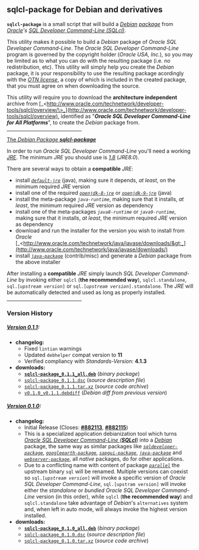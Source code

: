 ## sqlcl-package for Debian and derivatives

**`sqlcl-package`** is a small script that will build a [_Debian_](http://www.debian.org) [_package_](http://www.wikipedia.org/wiki/Deb_%28file_format%29) from [_Oracle_](http://www.oracle.com)_'s_ [_SQL Developer Command-Line (SQLcl)_](http://www.oracle.com/technetwork/developer-tools/sqlcl/overview/).

This utility makes it possible to build a _Debian_ package of _Oracle SQL Developer Command-Line_. The _Oracle SQL Developer Command-Line_ program is governed by the copyright holder (_Oracle USA, Inc._), so you may be limited as to what you can do with the resulting package (i.e. no redistribution, etc). This utility will simply help you create the _Debian_ package, it is your responsibility to use the resulting package acordingly with the [_OTN license_](http://www.oracle.com/technetwork/licenses/sqldev-license-152021.html), a copy of which is included in the created package, that you must agree on when downloading the source.

This utility will require you to download the **architecture independent** archive from [_\<http://www.oracle.com/technetwork/developer-tools/sqlcl/overview/\>_](http://www.oracle.com/technetwork/developer-tools/sqlcl/overview), identified as "**_Oracle SQL Developer Command-Line for All Platforms_**", to create the _Debian_ package from.

<hr width="40%">

<u>The <em>Debian Package</em> <strong><em>sqlcl-package</em></strong></u>

In order to run _Oracle SQL Developer Command-Line_ you'll need a working [_JRE_](http://www.wikipedia.org/wiki/JRE). The minimum _JRE_ you should use is [_1.8_](http://www.oracle.com/technetwork/java/javase/downloads/java-archive-javase8-2177648.html) (_JRE8.0_).

There are several ways to obtain a **compatible** _JRE_:
- install [_`default-jre`_](http://packages.debian.org/search?searchon=names&exact=1&suite=all&section=all&keywords=default-jre) (java), making sure it depends, _at least_, on the minimum required _JRE_ version
- install one of the required [_`openjdk-8-jre`_](http://packages.debian.org/search?searchon=names&exact=1&suite=all&section=all&keywords=openjdk-8-jre) or [_`openjdk-9-jre`_](http://packages.debian.org/search?searchon=names&exact=1&suite=all&section=all&keywords=openjdk-9-jre) (java)
- install the meta-package _`java-runtime`_, making sure that it installs, _at least_, the minimum required _JRE_ version as dependency
- install one of the meta-packages _`java8-runtime`_ or _`java9-runtime`_, making sure that it installs, _at least_, the minimum required _JRE_ version as dependency
- download and run the installer for the version you wish to install from _Oracle_ [_&lt;http://www.oracle.com/technetwork/java/javase/downloads/&gt;_](http://www.oracle.com/technetwork/java/javase/downloads/)
- install [_`java-package`_](http://packages.debian.org/search?searchon=names&exact=1&suite=all&section=all&keywords=java-package) (contrib/misc) and generate a _Debian_ package from the above installer

After installing a **compatible** _JRE_ simply launch _SQL Developer Command-Line_ by invoking either `sqlcl` (**the recommended way**), `sqlcl.standalone`, `sql.[`_`upstream version`_`]` or `sql.[`_`upstream version`_`].standalone`. The _JRE_ will be automatically detected and used as long as properly installed.

<hr width="40%">

### **Version History**

##### [Version 0.1.1](https://github.com/lazarusllong/sqlcl-package/releases/tag/0.1.1):
- **changelog:**
  - Fixed `lintian` warnings
  - Updated `debhelper` compat version to **11**
  - Verified compliancy with _Standards-Version_: **4.1.3**
- **downloads:**
  - [**`sqlcl-package_0.1.1_all.deb`**](https://github.com/lazarusllong/sqlcl-package/releases/download/0.1.1/sqlcl-package_0.1.1_all.deb) (_binary package_)
  - [`sqlcl-package_0.1.1.dsc`](https://github.com/lazarusllong/sqlcl-package/releases/download/0.1.1/sqlcl-package_0.1.1.dsc) (_source description file_)
  - [`sqlcl-package_0.1.1.tar.xz`](https://github.com/lazarusllong/sqlcl-package/releases/download/0.1.1/sqlcl-package_0.1.1.tar.xz) (_source code archive_)
  - [`v0.1.0_v0.1.1.debdiff`](https://github.com/lazarusllong/sqlcl-package/releases/download/0.1.1/v0.1.0_v0.1.1.debdiff) (_Debian diff from previous version_)

##### [Version 0.1.0](https://github.com/lazarusllong/sqlcl-package/releases/tag/0.1.0):
- **changelog:**
  - Initial Release (Closes: [**#882113**](http://bugs.debian.org/cgi-bin/bugreport.cgi?bug=882113), [**#882115**](http://bugs.debian.org/cgi-bin/bugreport.cgi?bug=882115))
  - This is a specialized application debianization tool which turns [_Oracle SQL Developer Command-Line (**SQLcl**)_](http://www.oracle.com/technetwork/developer-tools/sqlcl/overview/) into a [_Debian_](https://www.debian.org) package, the same way as similar packages like [_`sqldeveloper-package`_](http://packages.debian.org/search?searchon=names&exact=1&suite=all&section=all&keywords=sqldeveloper-package), [_`googleearth-package`_](http://packages.debian.org/search?searchon=names&exact=1&suite=all&section=all&keywords=googleearth-package), [_`sapgui-package`_](http://packages.debian.org/search?searchon=names&exact=1&suite=all&section=all&keywords=sapgui-package), [_`java-package`_](http://packages.debian.org/search?searchon=names&exact=1&suite=all&section=all&keywords=java-package) and [_`webserver-package`_](http://packages.debian.org/search?searchon=names&exact=1&suite=all&section=all&keywords=webserver-package), all _native_ packages, do for other applications.
  - Due to a conflicting name with content of package [_`parallel`_](http://packages.debian.org/search?searchon=names&exact=1&suite=all&section=all&keywords=parallel) the upstream binary `sql` will be renamed. Multiple versions can coexist so `sql.[`_`upstream version`_`]` will invoke a specific version of _Oracle SQL Developer Command-Line_, `sql.[upstram version]` will invoke either the _standalone_ or _bundled_ _Oracle SQL Developer Command-Line_ version (in this order), while `sqlcl` (**the recommended way**) and `sqlcl.standalone` take advantage of _Debian_'s `alternatives` system and, when left in auto mode, will always invoke the highest version installed.
- **downloads:**
  - [**`sqlcl-package_0.1.0_all.deb`**](https://github.com/lazarusllong/sqlcl-package/releases/download/0.1.0/sqlcl-package_0.1.0_all.deb) (_binary package_)
  - [`sqlcl-package_0.1.0.dsc`](https://github.com/lazarusllong/sqlcl-package/releases/download/0.1.0/sqlcl-package_0.1.0.dsc) (_source description file_)
  - [`sqlcl-package_0.1.0.tar.xz`](https://github.com/lazarusllong/sqlcl-package/releases/download/0.1.0/sqlcl-package_0.1.0.tar.xz) (_source code archive_)
